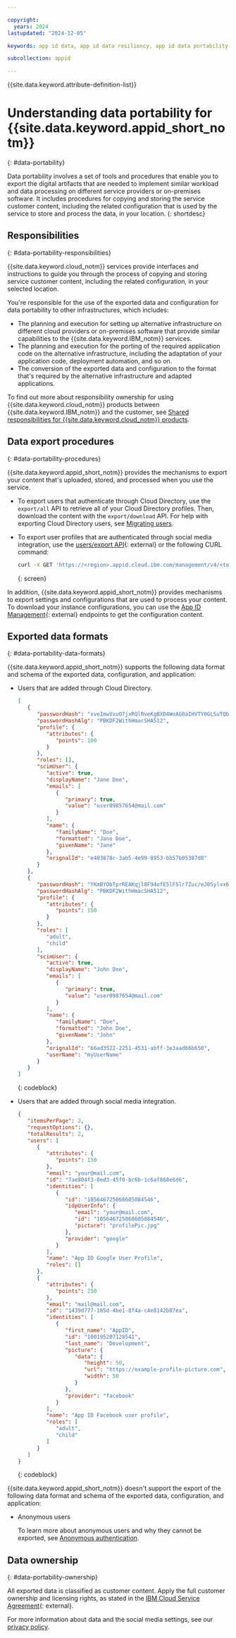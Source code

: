 ```yaml
---

copyright:
  years: 2024
lastupdated: "2024-12-05"

keywords: app id data, app id data resiliency, app id data portability

subcollection: appid

---
```


{{site.data.keyword.attribute-definition-list}}

# Understanding data portability for {{site.data.keyword.appid_short_notm}}
{: #data-portability}

Data portability involves a set of tools and procedures that enable you to export the digital artifacts that are needed to implement similar workload and data processing on different service providers or on-premises software. It includes procedures for copying and storing the service customer content, including the related configuration that is used by the service to store and process the data, in your location.
{: shortdesc}

## Responsibilities
{: #data-portability-responsibilities}

{{site.data.keyword.cloud_notm}} services provide interfaces and instructions to guide you through the process of copying and storing service customer content, including the related configuration, in your selected location.

You're responsible for the use of the exported data and configuration for data portability to other infrastructures, which includes:

- The planning and execution for setting up alternative infrastructure on different cloud providers or on-premises software that provide similar capabilities to the {{site.data.keyword.IBM_notm}} services.
- The planning and execution for the porting of the required application code on the alternative infrastructure, including the adaptation of your application code, deployment automation, and so on.
- The conversion of the exported data and configuration to the format that's required by the alternative infrastructure and adapted applications.

To find out more about responsibility ownership for using {{site.data.keyword.cloud_notm}} products between {{site.data.keyword.IBM_notm}} and the customer, see [Shared responsibilities for {{site.data.keyword.cloud_notm}} products](/docs/overview?topic=overview-shared-responsibilities).


## Data export procedures
{: #data-portability-procedures}

{{site.data.keyword.appid_short_notm}} provides the mechanisms to export your content that's uploaded, stored, and processed when you use the service.

* To export users that authenticate through Cloud Directory, use the `export/all` API to retrieve all of your Cloud Directory profiles. Then, download the content with the `export/download` API. For help with exporting Cloud Directory users, see [Migrating users](/docs/appid?topic=appid-cd-users#user-migration).

* To export user profiles that are authenticated through social media integration, use the [users/export API](https://us-south.appid.cloud.ibm.com/swagger-ui/#/Management%20API%20-%20Users/mgmt.userProfilesExport){: external} or the following CURL command:

   ```sh
   curl -X GET 'https://<region>.appid.cloud.ibm.com/management/v4/<tenantID>/users/export' --header 'Content-Type: application/json'  --header 'Authorization: Bearer <IAMToken>'
   ```
   {: screen}


In addition, {{site.data.keyword.appid_short_notm}} provides mechanisms to export settings and configurations that are used to process your content. To download your instance configurations, you can use the [App ID Management](https://us-south.appid.cloud.ibm.com/swagger-ui/#/){: external} endpoints to get the configuration content. 


## Exported data formats
{: #data-portability-data-formats}


{{site.data.keyword.appid_short_notm}} supports the following data format and schema of the exported data, configuration, and application: 

* Users that are added through Cloud Directory.

   ```json
   [
      {
         "passwordHash": "xveImwVxuO7jxRQlRveKgBXD4WoAG0aIHVTY0GLSuTQbfTIsTNy753LFE9kdReAnBTIbSOeQ69UKJdnIxBZZkm9oWf8wsmwWeZwU9njZDDdhxzJWfvAv6Y/XjAqvNdWvJfV3Tag/zwQtKaET6Sc2gSbFL8L1X1wRR/msNA+NSfg=",
         "passwordHashAlg": "PBKDF2WithHmacSHA512",
         "profile": {
            "attributes": {
               "points": 100
            }
         },
         "roles": [],
         "scimUser": {
            "active": true,
            "displayName": "Jane Doe",
            "emails": [
               {
                  "primary": true,
                  "value": "user09857654@mail.com"
               }
            ],
            "name": {
               "familyName": "Doe",
               "formatted": "Jane Doe",
               "givenName": "Jane"
            },
            "orignalId": "e403878c-3ab5-4e99-8953-bb57b05387d8"
         }
      },
      {
         "passwordHash": "YKmBYObTprREAKqjl8F94ofE5lF5lr7Zuc/eJ0Sylvx6IOgI97M56n16U0aGWqBVTu2/P8xayrr6utoH/Uok5v/3Ct9jddXlxhkA1odqgQslJdXiCcBHn/49xU9iejCu6p3PL/81vBfcBGxTll2xeHzF+0qF4rxzn91H6TuNH4o=",
         "passwordHashAlg": "PBKDF2WithHmacSHA512",
         "profile": {
            "attributes": {
               "points": 150
            }
         },
         "roles": [
            "adult",
            "child"
         ],
         "scimUser": {
            "active": true,
            "displayName": "John Doe",
            "emails": [
               {
                  "primary": true,
                  "value": "user0987654@mail.com"
               }
            ],
            "name": {
               "familyName": "Doe",
               "formatted": "John Doe",
               "givenName": "John"
            },
            "orignalId": "66ad3522-2251-4531-abff-3e3aad66b650",
            "userName": "myUserName"
         }
      }
   ]
   ```
   {: codeblock}


* Users that are added through social media integration.

   ```json
   {
      "itemsPerPage": 2,
      "requestOptions": {},
      "totalResults": 2,
      "users": [
         {
            "attributes": {
               "points": 150
            },
            "email": "your@mail.com",
            "id": "7ae804f3-0ed3-45f0-bc6b-1c6af868e6d6",
            "identities": [
               {
                  "id": "105646725068605084546",
                  "idpUserInfo": {
                     "email": "your@mail.com",
                     "id": "105646725068605084546",
                     "picture": "profilePic.jpg"
                  },
                  "provider": "google"
               }
            ],
            "name": "App ID Google User Profile",
            "roles": []
         },
         {
            "attributes": {
               "points": 250
            },
            "email": "mail@mail.com",
            "id": "1439d777-185d-4be1-8f4a-c4e8142b87ea",
            "identities": [
               {
                  "first_name": "AppID",
                  "id": "100195207128541",
                  "last_name": "Development",
                  "picture": {
                     "data": {
                        "height": 50,
                        "url": "https://example-profile-picture.com",
                        "width": 50
                     }
                  },
                  "provider": "facebook"
               }
            ],
            "name": "App ID Facebook user profile",
            "roles": [
               "adult",
               "child"
            ]
         }
      ]
   }
   ```
   {: codeblock}

{{site.data.keyword.appid_short_notm}} doesn't support the export of the following data format and schema of the exported data, configuration, and application:

* Anonymous users

   To learn more about anonymous users and why they cannot be exported, see [Anonymous authentication](/docs/appid?topic=appid-anonymous).


## Data ownership
{: #data-portability-ownership}

All exported data is classified as customer content. Apply the full customer ownership and licensing rights, as stated in the [IBM Cloud Service Agreement](https://www.ibm.com/support/customer/csol/terms/?id=Z126-6304_WS){: external}.

For more information about data and the social media settings, see our [privacy policy](/docs/appid?topic=appid-privacy-policy).
